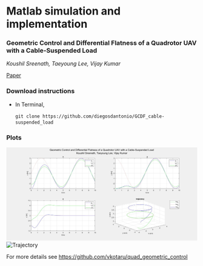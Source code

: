 # Matlab simulation and implementation 
### Geometric Control and Differential Flatness of a Quadrotor UAV with a Cable-Suspended Load
*Koushil Sreenath, Taeyoung Lee, Vijay Kumar*

[Paper](https://ieeexplore.ieee.org/document/6760219)

### Download instructions
- In Terminal,
  ```
  git clone https://github.com/diegosdantonio/GCDF_cable-suspended_load
  ```

### Plots
![Trajectory](figures/quad.jpg)
![Trajectory](figures/QuadAnimated.gif)


For more details see https://github.com/vkotaru/quad_geometric_control
